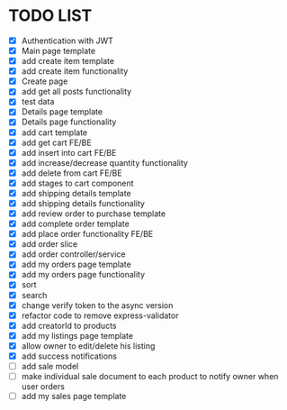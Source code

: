 # TODO LIST
- [x] Authentication with JWT
- [x] Main page template
- [x] add create item template
- [x] add create item functionality
- [x] Create page
- [x] add get all posts functionality
- [x] test data
- [x] Details page template
- [x] Details page functionality
- [x] add cart template
- [x] add get cart FE/BE
- [x] add insert into cart FE/BE
- [x] add increase/decrease quantity functionality
- [x] add delete from cart FE/BE
- [x] add stages to cart component
- [x] add shipping details template
- [x] add shipping details functionality
- [x] add review order to purchase template
- [x] add complete order template
- [x] add place order functionality FE/BE
- [x] add order slice
- [x] add order controller/service
- [x] add my orders page template
- [x] add my orders page functionality
- [x] sort
- [x] search
- [x] change verify token to the async version
- [x] refactor code to remove express-validator
- [x] add creatorId to products
- [x] add my listings page template
- [x] allow owner to edit/delete his listing
- [x] add success notifications
- [ ] add sale model
- [ ] make individual sale document to each product to notify owner when user orders
- [ ] add my sales page template 